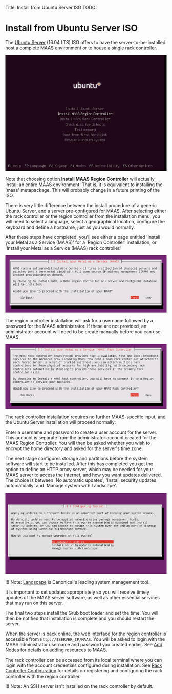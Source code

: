 Title: Install from Ubuntu Server ISO
TODO:	


# Install from Ubuntu Server ISO

The [Ubuntu Server](http://www.ubuntu.com/download/server) (16.04 LTS) ISO
offers to have the server-to-be-installed host a complete MAAS environment or
to house a single rack controller. 

!["server install menu"](../../media/iso-install_01.png)

Note that choosing option **Install MAAS Region Controller** will actually
install an entire MAAS environment. That is, it is equivalent to installing the
'maas' metapackage. This will probably change in a future printing of the ISO.

There is very little difference between the install procedure of a generic
Ubuntu Server, and a server pre-configured for MAAS. After selecting either the
rack controller or the region controller from the installation menu, you will
need to select a language, select a geographical location, configure the
keyboard and define a hostname, just as you would normally. 

After these steps have completed, you'll see either a page entitled 'Install
your Metal as a Service (MAAS)' for a 'Region Controller' installation, or
'Install your Metal as a Service (MAAS) rack controller.'

![region controller install](../../media/iso-install-region_01.png)

The region controller installation will ask for a username followed by a password
for the MAAS administrator. If these are not provided, an administrator account
will need to be create manually before you can use MAAS. 

![rack controller install](../../media/iso-install-rack_01.png)

The rack controller installation requires no further MAAS-specific input, and
the Ubuntu Server installation will proceed normally:

Enter a username and password to create a user account for the server. This
account is separate from the administrator account created for the MAAS Region
Controller. You will then be asked whether you wish to encrypt the home
directory and asked for the server's time zone. 

The next stage configures storage and partitions before the system software will
start to be installed. After this has completed you get the option to define an
HTTP proxy server, which may be needed for your MAAS server to access the
internet, and how you want updates delivered. The choice is between 'No
automatic updates', 'Install security updates automatically' and 'Manage system
with Landscape'. 

![rack updates](../../media/iso-install-region-updates.png)

!!! Note: [Landscape](https://landscape.canonical.com) is Canonical's leading
system management tool.

It is important to set updates appropriately so you will receive timely
updates of the MAAS server software, as well as other essential services that
may run on this server.

The final two steps install the Grub boot loader and set the time. You will
then be notified that installation is complete and you should restart the
server.

When the server is back online, the web interface for the region controller
is accessible from `http://$SERVER_IP/MAAS`. You will be asked to login
with the MAAS administrator username and password you created earlier. See [Add
Nodes](installconfig-add-nodes.md) for details on adding resources to MAAS.

The rack controller can be accessed from its local terminal where you can login
with the account credentials configured during installation. See [Rack
Controller Configuration](installconfig-rack.md) for details on registering
and configuring the rack controller with the region controller. 

!!! Note: An SSH server isn't installed on the rack controller by default. 
